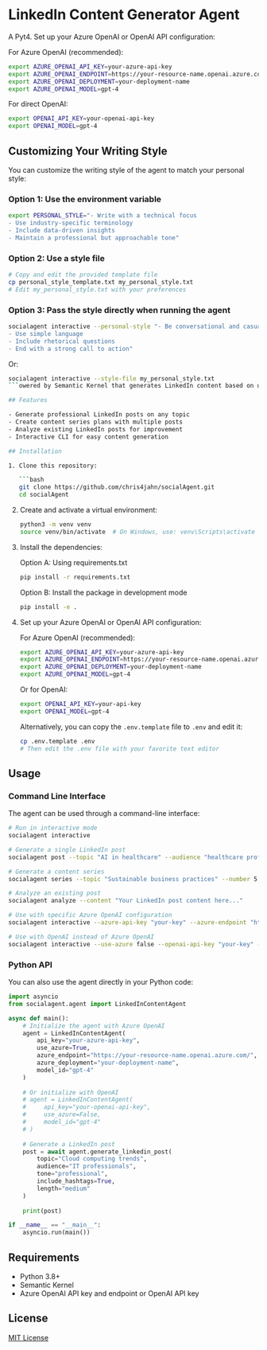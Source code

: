 # LinkedIn Content Generator Agent

A Pyt4. Set up your Azure OpenAI or OpenAI API configuration:

   For Azure OpenAI (recommended):

   ```bash
   export AZURE_OPENAI_API_KEY=your-azure-api-key
   export AZURE_OPENAI_ENDPOINT=https://your-resource-name.openai.azure.com/
   export AZURE_OPENAI_DEPLOYMENT=your-deployment-name
   export AZURE_OPENAI_MODEL=gpt-4
   ```

   For direct OpenAI:

   ```bash
   export OPENAI_API_KEY=your-openai-api-key
   export OPENAI_MODEL=gpt-4
   ```

## Customizing Your Writing Style

You can customize the writing style of the agent to match your personal style:

### Option 1: Use the environment variable

```bash
export PERSONAL_STYLE="- Write with a technical focus
- Use industry-specific terminology
- Include data-driven insights
- Maintain a professional but approachable tone"
```

### Option 2: Use a style file

```bash
# Copy and edit the provided template file
cp personal_style_template.txt my_personal_style.txt
# Edit my_personal_style.txt with your preferences
```

### Option 3: Pass the style directly when running the agent

```bash
socialagent interactive --personal-style "- Be conversational and casual
- Use simple language
- Include rhetorical questions
- End with a strong call to action"
```

Or:

```bash
socialagent interactive --style-file my_personal_style.txt
```owered by Semantic Kernel that generates LinkedIn content based on user-provided topics.

## Features

- Generate professional LinkedIn posts on any topic
- Create content series plans with multiple posts
- Analyze existing LinkedIn posts for improvement
- Interactive CLI for easy content generation

## Installation

1. Clone this repository:

   ```bash
   git clone https://github.com/chris4jahn/socialAgent.git
   cd socialAgent
   ```

2. Create and activate a virtual environment:

   ```bash
   python3 -m venv venv
   source venv/bin/activate  # On Windows, use: venv\Scripts\activate
   ```

3. Install the dependencies:

   Option A: Using requirements.txt

   ```bash
   pip install -r requirements.txt
   ```

   Option B: Install the package in development mode

   ```bash
   pip install -e .
   ```

4. Set up your Azure OpenAI or OpenAI API configuration:

   For Azure OpenAI (recommended):

   ```bash
   export AZURE_OPENAI_API_KEY=your-azure-api-key
   export AZURE_OPENAI_ENDPOINT=https://your-resource-name.openai.azure.com/
   export AZURE_OPENAI_DEPLOYMENT=your-deployment-name
   export AZURE_OPENAI_MODEL=gpt-4
   ```

   Or for OpenAI:

   ```bash
   export OPENAI_API_KEY=your-api-key
   export OPENAI_MODEL=gpt-4
   ```

   Alternatively, you can copy the `.env.template` file to `.env` and edit it:

   ```bash
   cp .env.template .env
   # Then edit the .env file with your favorite text editor
   ```

## Usage

### Command Line Interface

The agent can be used through a command-line interface:

```bash
# Run in interactive mode
socialagent interactive

# Generate a single LinkedIn post
socialagent post --topic "AI in healthcare" --audience "healthcare professionals" --tone "informative"

# Generate a content series
socialagent series --topic "Sustainable business practices" --number 5

# Analyze an existing post
socialagent analyze --content "Your LinkedIn post content here..."

# Use with specific Azure OpenAI configuration
socialagent interactive --azure-api-key "your-key" --azure-endpoint "https://your-endpoint.openai.azure.com/" --azure-deployment "your-deployment"

# Use with OpenAI instead of Azure OpenAI
socialagent interactive --use-azure false --openai-api-key "your-key" --openai-model "gpt-4"
```

### Python API

You can also use the agent directly in your Python code:

```python
import asyncio
from socialagent.agent import LinkedInContentAgent

async def main():
    # Initialize the agent with Azure OpenAI
    agent = LinkedInContentAgent(
        api_key="your-azure-api-key",
        use_azure=True,
        azure_endpoint="https://your-resource-name.openai.azure.com/",
        azure_deployment="your-deployment-name",
        model_id="gpt-4"
    )
    
    # Or initialize with OpenAI
    # agent = LinkedInContentAgent(
    #     api_key="your-openai-api-key",
    #     use_azure=False,
    #     model_id="gpt-4"
    # )
    
    # Generate a LinkedIn post
    post = await agent.generate_linkedin_post(
        topic="Cloud computing trends",
        audience="IT professionals",
        tone="professional",
        include_hashtags=True,
        length="medium"
    )
    
    print(post)

if __name__ == "__main__":
    asyncio.run(main())
```

## Requirements

- Python 3.8+
- Semantic Kernel
- Azure OpenAI API key and endpoint or OpenAI API key

## License

[MIT License](LICENSE)
